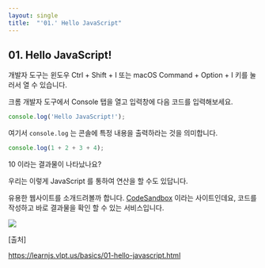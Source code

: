 ```yaml
---
layout: single
title:  "'01.' Hello JavaScript"
---
```


## 01. Hello JavaScript!

개발자 도구는 윈도우 Ctrl + Shift + I 또는 macOS Command + Option + I 키를 눌러서 열 수 있습니다.

크롬 개발자 도구에서 Console 탭을 열고 입력창에 다음 코드를 입력해보세요.

```javascript
console.log('Hello JavaScript!');
```

여기서 `console.log` 는 콘솔에 특정 내용을 출력하라는 것을 의미합니다.



```javascript
console.log(1 + 2 + 3 + 4);
```

10 이라는 결과물이 나타났나요?

우리는 이렇게 JavaScript 를 통하여 연산을 할 수도 있답니다.



유용한 웹사이트를 소개드려볼까 합니다.  [CodeSandbox](https://codesandbox.io/) 이라는 사이트인데요, 코드를 작성하고 바로 결과물을 확인 할 수 있는 서비스입니다.

![](/Users/yoonsujin/Downloads/2.png)



[출처]

https://learnjs.vlpt.us/basics/01-hello-javascript.html
